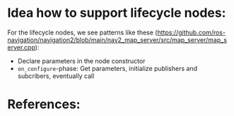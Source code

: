 # Idea how to support lifecycle nodes:

For the lifecycle nodes, we see patterns like these (https://github.com/ros-navigation/navigation2/blob/main/nav2_map_server/src/map_server/map_server.cpp): 

- Declare parameters in the node constructor 
- `on_configure`-phase: Get parameters, initialize publishers and subcribers, eventually call 



# References: 




